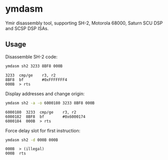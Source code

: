 # ymdasm
Ymir disassembly tool, supporting SH-2, Motorola 68000, Saturn SCU DSP and SCSP DSP ISAs.

## Usage

Disassemble SH-2 code:
```sh
ymdasm sh2 3233 8BF8 000B
```
```
3233  cmp/ge    r3, r2
8BF8  bf        #0xFFFFFFF4
000B  > rts
```

Display addresses and change origin:
```sh
ymdasm sh2 -a -o 6000180 3233 8BF8 000B
```
```
6000180  3233  cmp/ge    r3, r2
6000182  8BF8  bf        #0x6000174
6000184  000B  > rts
```

Force delay slot for first instruction:
```sh
ymdasm sh2 -d 000B 000B
```
```
000B  > (illegal)
000B  rts
```
